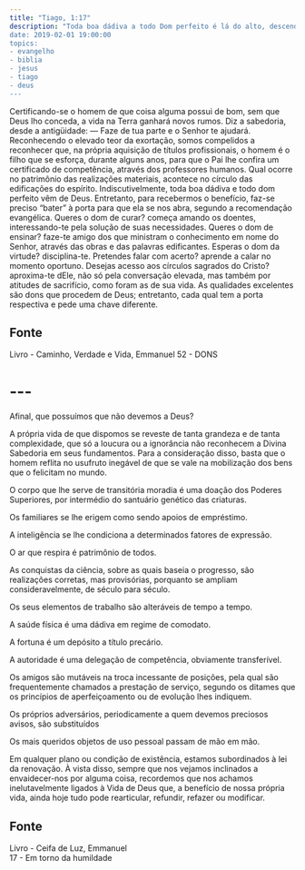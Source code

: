 ```yaml
---
title: "Tiago, 1:17"
description: "Toda boa dádiva a todo Dom perfeito é lá do alto, descendo do Pai das luzes, em quem não pode existir variação ou sombra de mudança”.
date: 2019-02-01 19:00:00
topics: 
- evangelho
- biblia
- jesus
- tiago
- deus
---
```


Certificando-se o homem de que coisa alguma possui de bom, sem que
Deus lho conceda, a vida na Terra ganhará novos rumos.
Diz a sabedoria, desde a antigüidade:
— Faze de tua parte e o Senhor te ajudará. Reconhecendo o elevado teor
da exortação, somos compelidos a reconhecer que, na própria aquisição de
títulos profissionais, o homem é o filho que se esforça, durante alguns anos,
para que o Pai lhe confira um certificado de competência, através dos
professores humanos.
Qual ocorre no patrimônio das realizações materiais, acontece no círculo
das edificações do espírito.
Indiscutivelmente, toda boa dádiva e todo dom perfeito vêm de Deus.
Entretanto, para recebermos o benefício, faz-se preciso “bater” à porta para
que ela se nos abra, segundo a recomendação evangélica.
Queres o dom de curar? começa amando os doentes, interessando-te pela
solução de suas necessidades.
Queres o dom de ensinar? faze-te amigo dos que ministram o
conhecimento em nome do Senhor, através das obras e das palavras
edificantes.
Esperas o dom da virtude? disciplina-te.
Pretendes falar com acerto? aprende a calar no momento oportuno.
Desejas acesso aos círculos sagrados do Cristo? aproxima-te dEle, não só
pela conversação elevada, mas também por atitudes de sacrifício, como foram
as de sua vida.
As qualidades excelentes são dons que procedem de Deus; entretanto,
cada qual tem a porta respectiva e pede uma chave diferente.


## Fonte
Livro - Caminho, Verdade e Vida, Emmanuel
52 -  DONS


# ---

Afinal, que possuímos que não devemos a Deus?

A própria vida de que dispomos se reveste de tanta grandeza e de tanta
complexidade, que só a loucura ou a ignorância não reconhecem a Divina Sabedoria
em seus fundamentos.  Para a consideração disso, basta que o homem reflita no
usufruto inegável de que se vale na mobilização dos bens que o felicitam no
mundo.

O corpo que lhe serve de transitória moradia é uma doação dos Poderes Superiores, por
intermédio do santuário genético das criaturas.

Os familiares se lhe erigem como sendo apoios de empréstimo.

A inteligência se lhe condiciona a determinados fatores de expressão.

O ar que respira é patrimônio de todos.

As conquistas da ciência, sobre as quais baseia o progresso, são realizações corretas, mas
provisórias, porquanto se ampliam consideravelmente, de século para século.

Os seus elementos de trabalho são alteráveis de tempo a tempo.

A saúde física é uma dádiva em regime de comodato.

A fortuna é um depósito a título precário.

A autoridade é uma delegação de competência, obviamente transferível.

Os amigos são mutáveis na troca incessante de posições, pela qual são frequentemente
chamados a prestação de serviço, segundo os ditames que os princípios de aperfeiçoamento
ou de evolução lhes indiquem.

Os próprios adversários, periodicamente a quem devemos preciosos avisos, são substituídos

Os mais queridos objetos de uso pessoal passam de mão em mão.

Em qualquer plano ou condição de existência, estamos subordinados à lei da
renovação. À vista disso, sempre que nos vejamos inclinados a envaidecer-nos por
alguma coisa, recordemos que nos achamos inelutavelmente ligados à Vida de Deus
que, a benefício de nossa própria vida, ainda hoje tudo pode rearticular,
refundir, refazer ou modificar.


## Fonte
Livro - Ceifa de Luz, Emmanuel  
17 - Em torno da humildade
